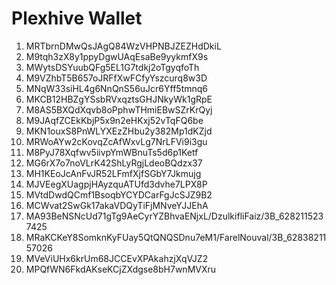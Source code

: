 # Plexhive Wallet

1. MRTbrnDMwQsJAgQ84WzVHPNBJZEZHdDkiL
2. M9tqh3zX8y1ppyDgwUAqEsaBe9yykmfX9s
3. MWytsDSYuubQFg5EL1G7tdkj2oTgyqfoTh
4. M9VZhbT5B657oJRFfXwFCfyYszcurq8w3D
5. MNqW33siHL4g6NnQnS56uJcr6Yff5tmnq6
6. MKCB12HBZgYSsbRVxqztsGHJNkyWk1gRpE
7. M8AS5BXQdXqvb8oPphwTHmiEBwSZrKrQyj
8. M9JAqfZCEkKbjP5x9n2eHKxj52vTqFQ6be
9. MKN1ouxS8PnWLYXEzZHbu2y382Mp1dKZjd
10. MRWoAYw2cKovqZcAfWxvLg7NrLFVi9i3gu
11. M8PyJ78Xqfwv5iivpYmWBnuTs5d6p1Ketf
12. MG6rX7o7noVLrK42ShLyRgjLdeoBQdzx37
13. MH1KEoJcAnFvJR52LFmfXjfSGbY7Jkmujg
14. MJVEegXUagpjHAyzquATUfd3dvhe7LPX8P
15. MVtdDwdQCmf1BsoqbYCYDCarFgJcSJZ9B2
16. MCWvat2SwGk17akaVDQyTiFjMNveYJJEhA
17. MA93BeNSNcUd71gTg9AeCyrYZBhvaENjxL/DzulkifliFaiz/3B_6282115237425
18. MRaKCKeY8SomknKyFUay5QtQNQSDnu7eM1/FarelNouval/3B_6283821157026
19. MVeViUHx6krUm68JCCEvXPAkahzjXqVJZ2
20. MPQfWN6FkdAKseKCjZXdgse8bH7wnMVXru

